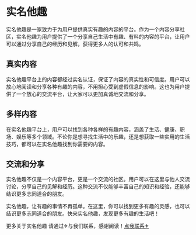 # 实名他趣

实名他趣是一家致力于为用户提供真实有趣的内容的平台。作为一个内容分享社区，实名他趣为用户提供了一个分享自己生活中有趣、有料的内容的平台，让用户可以通过分享自己的经历和见解，获得更多人的认可和共鸣。

## 真实内容

实名他趣平台上的内容都经过实名认证，保证了内容的真实性和可信度。用户可以放心地阅读和分享各种有趣的内容，不用担心受到虚假信息的影响。这也为用户提供了一个放心的交流平台，让大家可以更加真诚地交流和分享。

## 多样内容

在实名他趣平台上，用户可以找到各种各样的有趣内容，涵盖了生活、健康、职场、娱乐等多个领域。不论你是想寻找生活中的乐趣，还是想获取一些实用的生活技巧，都可以在实名他趣找到你需要的内容。

## 交流和分享

实名他趣不仅是一个内容平台，更是一个交流的社区。用户可以在这里与他人交流讨论，分享自己的见解和经历。这种交流不仅能够丰富自己的知识和经验，还能够结识更多志同道合的朋友。

实名他趣，让有趣的事情不再孤单。在这里，你可以找到更多有趣的灵感，也可以结识更多志同道合的朋友。快来实名他趣，发现更多有趣的生活吧！

更多关于实名他趣 请通过✈与我们联系，感谢阅读！[点我联系✈](https://file.k02.cc)